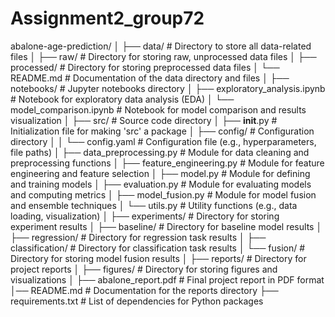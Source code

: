 # Assignment2_group72
abalone-age-prediction/
│
├── data/                               # Directory to store all data-related files
│   ├── raw/                            # Directory for storing raw, unprocessed data files
│   ├── processed/                      # Directory for storing preprocessed data files
│   └── README.md                       # Documentation of the data directory and files
│
├── notebooks/                          # Jupyter notebooks directory
│   ├── exploratory_analysis.ipynb       # Notebook for exploratory data analysis (EDA)
│   └── model_comparison.ipynb           # Notebook for model comparison and results visualization
│
├── src/                                # Source code directory
│   ├── __init__.py                     # Initialization file for making 'src' a package
│   ├── config/                         # Configuration directory
│   │   └── config.yaml                 # Configuration file (e.g., hyperparameters, file paths)
│   ├── data_preprocessing.py           # Module for data cleaning and preprocessing functions
│   ├── feature_engineering.py          # Module for feature engineering and feature selection
│   ├── model.py                        # Module for defining and training models
│   ├── evaluation.py                   # Module for evaluating models and computing metrics
│   ├── model_fusion.py                 # Module for model fusion and ensemble techniques
│   └── utils.py                        # Utility functions (e.g., data loading, visualization)
│
├── experiments/                        # Directory for storing experiment results
│   ├── baseline/                       # Directory for baseline model results
│   ├── regression/                     # Directory for regression task results
│   ├── classification/                 # Directory for classification task results
│   └── fusion/                         # Directory for storing model fusion results
│
├── reports/                            # Directory for project reports
│   ├── figures/                        # Directory for storing figures and visualizations
│   ├── abalone_report.pdf              # Final project report in PDF format
│── README.md                       # Documentation for the reports directory
├── requirements.txt                    # List of dependencies for Python packages
